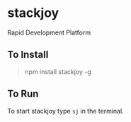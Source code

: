 # stackjoy
Rapid Development Platform

## To Install

>npm install stackjoy -g

## To Run
To start stackjoy type ```sj``` in the terminal. 
